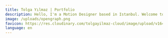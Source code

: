 ```yaml
---
title: Tolga Yılmaz | Portfolio
description: Hello, I'm a Motion Designer based in Istanbul. Welcome to my space.
image: /uploads/opengraph.png
favicon: https://res.cloudinary.com/tolgayilmaz-cloud/image/upload/v1649625906/favicon_bfvmm0.png
language: en
---
```

